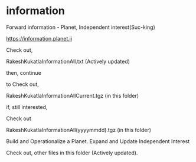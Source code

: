 # information

Forward information - Planet, Independent interest(Suc-king)

https://information.planet.ii

Check out,

RakeshKukatlaInformationAll.txt (Actively updated)

then, continue

to Check out,

RakeshKukatlaInformationAllCurrent.tgz (in this folder)

if, still interested,

Check out

RakeshKukatlaInformationAll(yyyymmdd).tgz  (in this folder)

Build and Operationalize a Planet. Expand and Update Independent Interest

Check out, other files in this folder (Actively updated).
